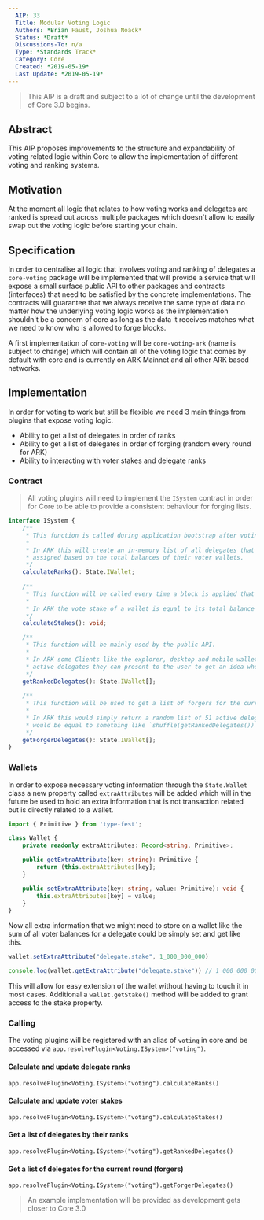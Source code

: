 ```yaml
---
  AIP: 33
  Title: Modular Voting Logic
  Authors: *Brian Faust, Joshua Noack*
  Status: *Draft*
  Discussions-To: n/a
  Type: *Standards Track*
  Category: Core
  Created: *2019-05-19*
  Last Update: *2019-05-19*
---
```


> This AIP is a draft and subject to a lot of change until the development of Core 3.0 begins.

## Abstract

This AIP proposes improvements to the structure and expandability of voting related logic within Core to allow the implementation of different voting and ranking systems.

## Motivation

At the moment all logic that relates to how voting works and delegates are ranked is spread out across multiple packages which doesn't allow to easily swap out the voting logic before starting your chain.

## Specification

In order to centralise all logic that involves voting and ranking of delegates a `core-voting` package will be implemented that will provide a service that will expose a small surface public API to other packages and contracts (interfaces) that need to be satisfied by the concrete implementations. The contracts will guarantee that we always receive the same type of data no matter how the underlying voting logic works as the implementation shouldn't be a concern of core as long as the data it receives matches what we need to know who is allowed to forge blocks.

A first implementation of `core-voting` will be `core-voting-ark` (name is subject to change) which will contain all of the voting logic that comes by default with core and is currently on ARK Mainnet and all other ARK based networks.

## Implementation

In order for voting to work but still be flexible we need 3 main things from plugins that expose voting logic.

- Ability to get a list of delegates in order of ranks
- Ability to get a list of delegates in order of forging (random every round for ARK)
- Ability to interacting with voter stakes and delegate ranks

### Contract

> All voting plugins will need to implement the `ISystem` contract in order for Core to be able to provide a consistent behaviour for forging lists.

```ts
interface ISystem {
    /**
     * This function is called during application bootstrap after voting transactions are applied.
     *
     * In ARK this will create an in-memory list of all delegates that get a numerical rank
     * assigned based on the total balances of their voter wallets.
     */
    calculateRanks(): State.IWallet;
    
    /**
     * This function will be called every time a block is applied that contains transactions.
     *
     * In ARK the vote stake of a wallet is equal to its total balance and the sum of those is used to rank a delegate.
     */
    calculateStakes(): void;

    /**
     * This function will be mainly used by the public API.
     *
     * In ARK some Clients like the explorer, desktop and mobile wallet need a list of
     * active delegates they can present to the user to get an idea who they can vote for.
     */
    getRankedDelegates(): State.IWallet[];
    
    /**
     * This function will be used to get a list of forgers for the current round.
     *
     * In ARK this would simply return a random list of 51 active delegates which
     * would be equal to something like `shuffle(getRankedDelegates())`.
     */
    getForgerDelegates(): State.IWallet[];
}
```

### Wallets

In order to expose necessary voting information through the `State.Wallet` class a new property called `extraAttributes` will be added which will in the future be used to hold an extra information that is not transaction related but is directly related to a wallet.

```ts
import { Primitive } from 'type-fest';

class Wallet {
    private readonly extraAttributes: Record<string, Primitive>;

    public getExtraAttribute(key: string): Primitive {
        return (this.extraAttributes[key];
    }

    public setExtraAttribute(key: string, value: Primitive): void {
        this.extraAttributes[key] = value;
    }
}
```

Now all extra information that we might need to store on a wallet like the sum of all voter balances for a delegate could be simply set and get like this.

```ts
wallet.setExtraAttribute("delegate.stake", 1_000_000_000)

console.log(wallet.getExtraAttribute("delegate.stake")) // 1_000_000_000
```

This will allow for easy extension of the wallet without having to touch it in most cases. Additional a `wallet.getStake()` method will be added to grant access to the stake property.

### Calling

The voting plugins will be registered with an alias of `voting` in core and be accessed via `app.resolvePlugin<Voting.ISystem>("voting")`.

#### Calculate and update delegate ranks

`app.resolvePlugin<Voting.ISystem>("voting").calculateRanks()`

#### Calculate and update voter stakes

`app.resolvePlugin<Voting.ISystem>("voting").calculateStakes()`

#### Get a list of delegates by their ranks

`app.resolvePlugin<Voting.ISystem>("voting").getRankedDelegates()`

#### Get a list of delegates for the current round (forgers)

`app.resolvePlugin<Voting.ISystem>("voting").getForgerDelegates()`

 > An example implementation will be provided as development gets closer to Core 3.0
